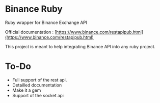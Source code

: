 # Binance Ruby
Ruby wrapper for Binance Exchange API

Official documentation : [https://www.binance.com/restapipub.html](https://www.binance.com/restapipub.html) 

This project is meant to help integrating Binance API into any ruby project. 

# To-Do

* Full support of the rest api. 
* Detailled documentation
* Make it a gem
* Support of the socket api 
